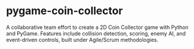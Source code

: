 # pygame-coin-collector
A collaborative team effort to create a 2D Coin Collector game with Python and PyGame. Features include collision detection, scoring, enemy AI, and event-driven controls, built under Agile/Scrum methodologies.
